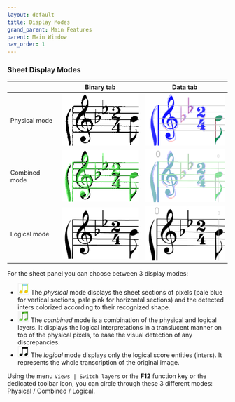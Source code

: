 ```yaml
---
layout: default
title: Display Modes
grand_parent: Main Features
parent: Main Window
nav_order: 1
---
```

### Sheet Display Modes

|  | Binary tab | Data tab |
| --- | --- | --- |
| Physical mode | ![](../assets/images/physical1.png) | ![](../assets/images/physical2.png) |
| Combined mode | ![](../assets/images/combined1.png) | ![](../assets/images/combined2.png) |
| Logical mode | ![](../assets/images/logical1.png) | ![](../assets/images/logical2.png) |

For the sheet panel you can choose between 3 display modes:

* ![](../assets/images/ModePhysical.png) The _physical_ mode displays the sheet sections of pixels
(pale blue for vertical sections, pale pink for horizontal sections) and the detected inters
colorized according to their recognized shape.
* ![](../assets/images/ModeCombined.png) The _combined_ mode is a combination of the physical and logical
layers.
It displays the logical interpretations in a translucent manner on top of the physical pixels,
to ease the visual detection of any discrepancies.
* ![](../assets/images/ModeLogical.png) The _logical_ mode displays only the logical score entities (inters).
  It represents the whole transcription of the original image.

Using the menu `Views | Switch layers` or the **F12** function key or the dedicated toolbar icon,
you can circle through these 3 different modes: Physical / Combined / Logical.
